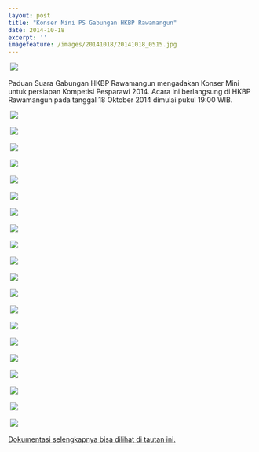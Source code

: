 ```yaml
---
layout: post
title: "Konser Mini PS Gabungan HKBP Rawamangun"
date: 2014-10-18
excerpt: ''
imagefeature: /images/20141018/20141018_0515.jpg
---
```



<a href="https://cdn.andremoreno.com/images/20141018/poster.jpg" class="swipebox" title=""><img src="https://cdn.andremoreno.com/static/wait.gif" class="resize js_show loading_image" data-href="/images/20141018/poster.jpg" alt="" /></a>
<noscript><img src="https://i.andremoreno.com/s720/images/20141018/poster.jpg" /></noscript>

Paduan Suara Gabungan HKBP Rawamangun mengadakan Konser Mini untuk persiapan Kompetisi Pesparawi 2014. Acara ini berlangsung di HKBP Rawamangun pada tanggal 18 Oktober 2014 dimulai pukul 19:00 WIB.

<a href="https://cdn.andremoreno.com/images/20141018/20141018_0515.jpg" class="swipebox" title=""><img src="https://cdn.andremoreno.com/static/wait.gif" class="resize js_show loading_image" data-href="/images/20141018/20141018_0515.jpg" alt="" /></a>
<noscript><img src="https://i.andremoreno.com/s720/images/20141018/20141018_0515.jpg" /></noscript>

<a href="https://cdn.andremoreno.com/images/20141018/20141018_0556.jpg" class="swipebox" title=""><img src="https://cdn.andremoreno.com/static/wait.gif" class="resize js_show loading_image" data-href="/images/20141018/20141018_0556.jpg" alt="" /></a>
<noscript><img src="https://i.andremoreno.com/s720/images/20141018/20141018_0556.jpg" /></noscript>

<a href="https://cdn.andremoreno.com/images/20141018/20141018_0617.jpg" class="swipebox" title=""><img src="https://cdn.andremoreno.com/static/wait.gif" class="resize js_show loading_image" data-href="/images/20141018/20141018_0617.jpg" alt="" /></a>
<noscript><img src="https://i.andremoreno.com/s720/images/20141018/20141018_0617.jpg" /></noscript>

<a href="https://cdn.andremoreno.com/images/20141018/20141018_0667.jpg" class="swipebox" title=""><img src="https://cdn.andremoreno.com/static/wait.gif" class="resize js_show loading_image" data-href="/images/20141018/20141018_0667.jpg" alt="" /></a>
<noscript><img src="https://i.andremoreno.com/s720/images/20141018/20141018_0667.jpg" /></noscript>

<a href="https://cdn.andremoreno.com/images/20141018/20141018_0692.jpg" class="swipebox" title=""><img src="https://cdn.andremoreno.com/static/wait.gif" class="resize js_show loading_image" data-href="/images/20141018/20141018_0692.jpg" alt="" /></a>
<noscript><img src="https://i.andremoreno.com/s720/images/20141018/20141018_0692.jpg" /></noscript>

<a href="https://cdn.andremoreno.com/images/20141018/20141018_0715.jpg" class="swipebox" title=""><img src="https://cdn.andremoreno.com/static/wait.gif" class="resize js_show loading_image" data-href="/images/20141018/20141018_0715.jpg" alt="" /></a>
<noscript><img src="https://i.andremoreno.com/s720/images/20141018/20141018_0715.jpg" /></noscript>

<a href="https://cdn.andremoreno.com/images/20141018/20141018_0719.jpg" class="swipebox" title=""><img src="https://cdn.andremoreno.com/static/wait.gif" class="resize js_show loading_image" data-href="/images/20141018/20141018_0719.jpg" alt="" /></a>
<noscript><img src="https://i.andremoreno.com/s720/images/20141018/20141018_0719.jpg" /></noscript>

<a href="https://cdn.andremoreno.com/images/20141018/20141018_0720.jpg" class="swipebox" title=""><img src="https://cdn.andremoreno.com/static/wait.gif" class="resize js_show loading_image" data-href="/images/20141018/20141018_0720.jpg" alt="" /></a>
<noscript><img src="https://i.andremoreno.com/s720/images/20141018/20141018_0720.jpg" /></noscript>

<a href="https://cdn.andremoreno.com/images/20141018/20141018_0761.jpg" class="swipebox" title=""><img src="https://cdn.andremoreno.com/static/wait.gif" class="resize js_show loading_image" data-href="/images/20141018/20141018_0761.jpg" alt="" /></a>
<noscript><img src="https://i.andremoreno.com/s720/images/20141018/20141018_0761.jpg" /></noscript>

<a href="https://cdn.andremoreno.com/images/20141018/20141018_0763.jpg" class="swipebox" title=""><img src="https://cdn.andremoreno.com/static/wait.gif" class="resize js_show loading_image" data-href="/images/20141018/20141018_0763.jpg" alt="" /></a>
<noscript><img src="https://i.andremoreno.com/s720/images/20141018/20141018_0763.jpg" /></noscript>

<a href="https://cdn.andremoreno.com/images/20141018/20141018_0783.jpg" class="swipebox" title=""><img src="https://cdn.andremoreno.com/static/wait.gif" class="resize js_show loading_image" data-href="/images/20141018/20141018_0783.jpg" alt="" /></a>
<noscript><img src="https://i.andremoreno.com/s720/images/20141018/20141018_0783.jpg" /></noscript>

<a href="https://cdn.andremoreno.com/images/20141018/20141018_0813.jpg" class="swipebox" title=""><img src="https://cdn.andremoreno.com/static/wait.gif" class="resize js_show loading_image" data-href="/images/20141018/20141018_0813.jpg" alt="" /></a>
<noscript><img src="https://i.andremoreno.com/s720/images/20141018/20141018_0813.jpg" /></noscript>

<a href="https://cdn.andremoreno.com/images/20141018/20141018_0822.jpg" class="swipebox" title=""><img src="https://cdn.andremoreno.com/static/wait.gif" class="resize js_show loading_image" data-href="/images/20141018/20141018_0822.jpg" alt="" /></a>
<noscript><img src="https://i.andremoreno.com/s720/images/20141018/20141018_0822.jpg" /></noscript>

<a href="https://cdn.andremoreno.com/images/20141018/20141018_0826.jpg" class="swipebox" title=""><img src="https://cdn.andremoreno.com/static/wait.gif" class="resize js_show loading_image" data-href="/images/20141018/20141018_0826.jpg" alt="" /></a>
<noscript><img src="https://i.andremoreno.com/s720/images/20141018/20141018_0826.jpg" /></noscript>

<a href="https://cdn.andremoreno.com/images/20141018/20141018_0829.jpg" class="swipebox" title=""><img src="https://cdn.andremoreno.com/static/wait.gif" class="resize js_show loading_image" data-href="/images/20141018/20141018_0829.jpg" alt="" /></a>
<noscript><img src="https://i.andremoreno.com/s720/images/20141018/20141018_0829.jpg" /></noscript>

<a href="https://cdn.andremoreno.com/images/20141018/20141018_0835.jpg" class="swipebox" title=""><img src="https://cdn.andremoreno.com/static/wait.gif" class="resize js_show loading_image" data-href="/images/20141018/20141018_0835.jpg" alt="" /></a>
<noscript><img src="https://i.andremoreno.com/s720/images/20141018/20141018_0835.jpg" /></noscript>

<a href="https://cdn.andremoreno.com/images/20141018/20141018_0853.jpg" class="swipebox" title=""><img src="https://cdn.andremoreno.com/static/wait.gif" class="resize js_show loading_image" data-href="/images/20141018/20141018_0853.jpg" alt="" /></a>
<noscript><img src="https://i.andremoreno.com/s720/images/20141018/20141018_0853.jpg" /></noscript>

<a href="https://cdn.andremoreno.com/images/20141018/20141018_0877.jpg" class="swipebox" title=""><img src="https://cdn.andremoreno.com/static/wait.gif" class="resize js_show loading_image" data-href="/images/20141018/20141018_0877.jpg" alt="" /></a>
<noscript><img src="https://i.andremoreno.com/s720/images/20141018/20141018_0877.jpg" /></noscript>

<a href="https://cdn.andremoreno.com/images/20141018/20141018_0886.jpg" class="swipebox" title=""><img src="https://cdn.andremoreno.com/static/wait.gif" class="resize js_show loading_image" data-href="/images/20141018/20141018_0886.jpg" alt="" /></a>
<noscript><img src="https://i.andremoreno.com/s720/images/20141018/20141018_0886.jpg" /></noscript>

<a href="https://cdn.andremoreno.com/images/20141018/20141018_0897.jpg" class="swipebox" title=""><img src="https://cdn.andremoreno.com/static/wait.gif" class="resize js_show loading_image" data-href="/images/20141018/20141018_0897.jpg" alt="" /></a>
<noscript><img src="https://i.andremoreno.com/s720/images/20141018/20141018_0897.jpg" /></noscript>

<a href="http://j.mp/1CGd5PC" target="_blank">Dokumentasi selengkapnya bisa dilihat di tautan ini.</a>
